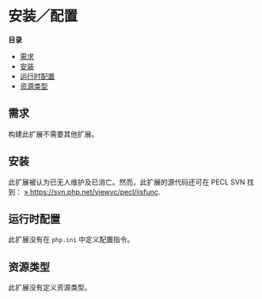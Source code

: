 安装／配置
==========

**目录**

-   [需求](/iisfunc/setup.html#需求)
-   [安装](/iisfunc/setup.html#安装)
-   [运行时配置](/iisfunc/setup.html#运行时配置)
-   [资源类型](/iisfunc/setup.html#资源类型)

需求
----

构建此扩展不需要其他扩展。

安装
----

此扩展被认为已无人维护及已消亡。然而，此扩展的源代码还可在 PECL SVN
找到：
<a href="https://svn.php.net/viewvc/pecl/iisfunc" class="link external">» https://svn.php.net/viewvc/pecl/iisfunc</a>.

运行时配置
----------

此扩展没有在 `php.ini` 中定义配置指令。

资源类型
--------

此扩展没有定义资源类型。
